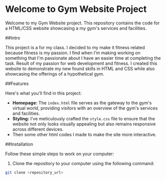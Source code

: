 # Welcome to Gym Website Project

Welcome to my Gym Website project. This repository contains the code for a HTML/CSS website showcasing a my gym's services and facilities.

##Intro

This project is a for my class. I decided to my make it fitness related because fitness is my passion. I find when I'm making working on something that I'm passionate about I have an easier time at completing the task. Result of my passion for web development and fitness. I created this website to demonstrate my new found skills in HTML and CSS while also showcasing the offerings of a hypothetical gym.

##Features

Here's what you'll find in this project:

- **Homepage:** The `index.html` file serves as the gateway to the gym's virtual world, providing visitors with an overview of the gym's services and facilities.
- **Styling:** I've meticulously crafted the `style.css` file to ensure that the website not only looks visually appealing but also remains responsive across different devices.
- Then some other html codes I made to make the site more interactive.

##Installation

Follow these simple steps to work on your computer:

1. Clone the repository to your computer using the following command:

```bash
git clone <repository_url>
